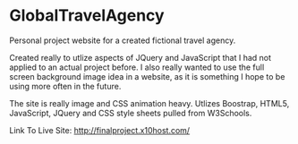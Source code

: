 # GlobalTravelAgency


Personal project website for a created fictional travel agency. 

Created really to utlize aspects of JQuery and JavaScript that I had not applied to an actual project before. I also really wanted to use the full screen background image idea in a website, as it is something I hope to be using more often in the future. 

The site is really image and CSS animation heavy. Utlizes Boostrap, HTML5, JavaScript, JQuery and CSS style sheets pulled from W3Schools.  


Link To Live Site:   http://finalproject.x10host.com/
